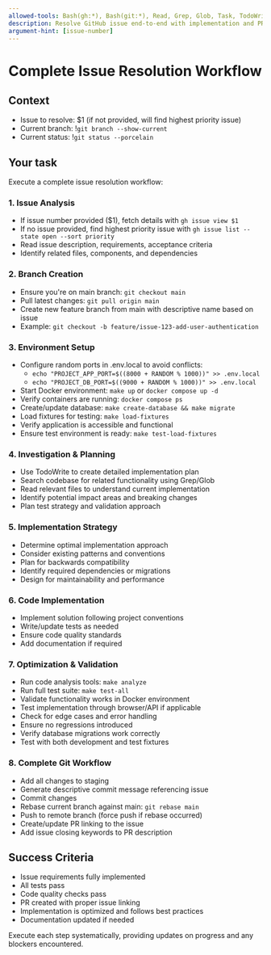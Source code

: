 ```yaml
---
allowed-tools: Bash(gh:*), Bash(git:*), Read, Grep, Glob, Task, TodoWrite
description: Resolve GitHub issue end-to-end with implementation and PR
argument-hint: [issue-number]
---
```


# Complete Issue Resolution Workflow

## Context

- Issue to resolve: $1 (if not provided, will find highest priority issue)
- Current branch: !`git branch --show-current`
- Current status: !`git status --porcelain`

## Your task

Execute a complete issue resolution workflow:

### 1. Issue Analysis

- If issue number provided ($1), fetch details with `gh issue view $1`
- If no issue provided, find highest priority issue with `gh issue list --state open --sort priority`
- Read issue description, requirements, acceptance criteria
- Identify related files, components, and dependencies

### 2. Branch Creation

- Ensure you're on main branch: `git checkout main`
- Pull latest changes: `git pull origin main`
- Create new feature branch from main with descriptive name based on issue
- Example: `git checkout -b feature/issue-123-add-user-authentication`

### 3. Environment Setup

- Configure random ports in .env.local to avoid conflicts:
  - `echo "PROJECT_APP_PORT=$((8000 + RANDOM % 1000))" >> .env.local`
  - `echo "PROJECT_DB_PORT=$((9000 + RANDOM % 1000))" >> .env.local`
- Start Docker environment: `make up` or `docker compose up -d`
- Verify containers are running: `docker compose ps`
- Create/update database: `make create-database && make migrate`
- Load fixtures for testing: `make load-fixtures`
- Verify application is accessible and functional
- Ensure test environment is ready: `make test-load-fixtures`

### 4. Investigation & Planning

- Use TodoWrite to create detailed implementation plan
- Search codebase for related functionality using Grep/Glob
- Read relevant files to understand current implementation
- Identify potential impact areas and breaking changes
- Plan test strategy and validation approach

### 5. Implementation Strategy

- Determine optimal implementation approach
- Consider existing patterns and conventions
- Plan for backwards compatibility
- Identify required dependencies or migrations
- Design for maintainability and performance

### 6. Code Implementation

- Implement solution following project conventions
- Write/update tests as needed
- Ensure code quality standards
- Add documentation if required

### 7. Optimization & Validation

- Run code analysis tools: `make analyze`
- Run full test suite: `make test-all`
- Validate functionality works in Docker environment
- Test implementation through browser/API if applicable
- Check for edge cases and error handling
- Ensure no regressions introduced
- Verify database migrations work correctly
- Test with both development and test fixtures

### 8. Complete Git Workflow

- Add all changes to staging
- Generate descriptive commit message referencing issue
- Commit changes
- Rebase current branch against main: `git rebase main`
- Push to remote branch (force push if rebase occurred)
- Create/update PR linking to the issue
- Add issue closing keywords to PR description

## Success Criteria

- Issue requirements fully implemented
- All tests pass
- Code quality checks pass
- PR created with proper issue linking
- Implementation is optimized and follows best practices
- Documentation updated if needed

Execute each step systematically, providing updates on progress and any blockers encountered.
